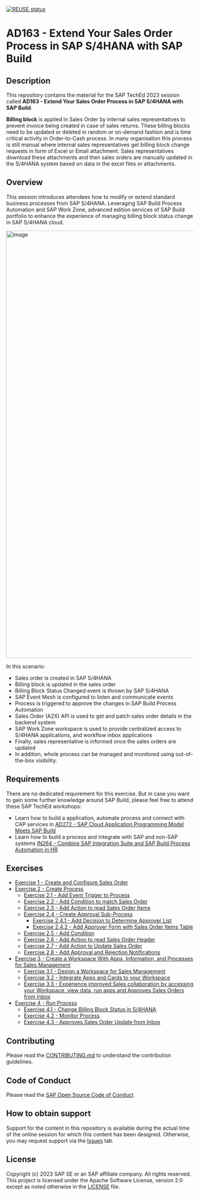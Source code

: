 [![REUSE status](https://api.reuse.software/badge/github.com/SAP-samples/teched2023-AD163)](https://api.reuse.software/info/github.com/SAP-samples/teched2023-AD163)

# AD163 - Extend Your Sales Order Process in SAP S/4HANA with SAP Build

## Description

This repository contains the material for the SAP TechEd 2023 session called **AD163 - Extend Your Sales Order Process in SAP S/4HANA with SAP Build**. 

**Billing block** is applied in Sales Order by internal sales representatives to prevent invoice being created in case of sales returns. These billing blocks need to be updated or deleted in random or on-demand fashion and is time critical activity in Order-to-Cash process. In many organisation this process is still manual where internal sales representatives get billing block change requests in form of Excel or Email attachment. Sales representatives download these attachments and then sales orders are manually updated in the S/4HANA system based on data in the excel files or attachments.


## Overview

This session introduces attendees how to modify or extend standard business processes from SAP S/4HANA. Leveraging SAP Build Process Automation and SAP Work Zone, advanced edition services of SAP Build portfolio to enhance the experience of managing billing block status change in SAP S/4HANA cloud. 

<img width="1145" alt="image" src="https://github.com/SAP-samples/teched2023-AD163/assets/34297037/dc3d166f-cf68-4d08-ab81-09c0a0e3e782">


In this scenario: <br>
- Sales order is created in SAP S/4HANA
- Billing block is updated in the sales order
- Billing Block Status Changed event is thrown by SAP S/4HANA
- SAP Event Mesh is configured to listen and communicate events 
- Process is triggered to approve the changes in SAP Build Process Automation
- Sales Order (A2X) API is used to get and patch sales order details in the backend system
- SAP Work Zone workspace is used to provide centralized access to S/4HANA applications, and workflow inbox applications
- Finally, sales representative is informed once the sales orders are updated
- In addition, whole process can be managed and monitored using out-of-the-box visibility.
    

## Requirements

There are no dedicated requirement for this exercise. But in case you want to gain some further knowledge around SAP Build, please feel free to attend these SAP TechEd workshops:
- Learn how to build a application, automate process and connect with CAP services in [AD272 - SAP Cloud Application Programming Model Meets SAP Build](https://github.com/SAP-samples/teched2023-AD272)
- Learn how to build a process and integrate with SAP and non-SAP systems [IN264 - Combine SAP Integration Suite and SAP Build Process Automation in HR](https://github.com/SAP-samples/teched2023-IN264)

## Exercises

- [Exercise 1 - Create and Configure Sales Order](exercises/ex1/)
- [Exercise 2 - Create Process](exercises/2_CreateProcess/)
    - [Exercise 2.1 - Add Event Trigger to Process](exercises/2_CreateProcess#exercise-21---add-event-trigger-to-process-)
    - [Exercise 2.2 - Add Condition to match Sales Order](exercises/2_CreateProcess#exercise-22---add-condition-to-match-sales-order-)
    - [Exercise 2.3 - Add Action to read Sales Order Items](exercises/2_CreateProcess#exercise-23---add-action-to-read-sales-order-items-)
    - [Exercise 2.4 - Create Approval Sub-Process](exercises/2_CreateProcess#exercise-24--create-approval-sub-process-)
      - [Exercise 2.4.1 - Add Decision to Determine Approver List](exercises/2_CreateProcess#exercise-241---add-decision-to-determine-approver-list-)
      - [Exercise 2.4.2 - Add Approver Form with Sales Order Items Table](exercises/2_CreateProcess#exercise-242---add-approver-form-with-sales-order-items-table-)
    - [Exercise 2.5 - Add Condition](exercises/2_CreateProcess#exercise-25---add-condition-)
    - [Exercise 2.6 - Add Action to read Sales Order Header ](exercises/2_CreateProcess#exercise-26---add-action-to-read-sales-order-header-)
    - [Exercise 2.7 - Add Action to Update Sales Order](exercises/2_CreateProcess#exercise-27---add-action-to-update-sales-order-)
    - [Exercise 2.8 - Add Approval and Rejection Notifications](exercises/2_CreateProcess#exercise-28---add-approval-and-rejection-notifications-)
- [Exercise 3 - Create a Workspace With Apps, Information, and Processes for Sales Management](exercises/3_CreateWorkspace/)
    - [Exercise 3.1 - Design a Workspace for Sales Management](exercises/3_CreateWorkspace#exercise-41-sub-exercise-1-description)
    - [Exercise 3.2 - Integrate Apps and Cards to your Workspace](exercises/3_CreateWorkspace#exercise-42-sub-exercise-2-description)
    - [Exercise 3.3 - Experience improved Sales collaboration by accessing your Workspace, view data, run apps and Approves Sales Orders from Inbox](exercises/3_CreateWorkspace#exercise-43-sub-exercise-3-description)
- [Exercise 4 - Run Process](exercises/ex3/)
    - [Exercise 4.1 - Change Billing Block Status in S/4HANA](exercises/ex3#exercise-31-sub-exercise-1-description)
    - [Exercise 4.2 - Monitor Process](exercises/ex3#exercise-32-sub-exercise-2-description)
    - [Exercise 4.3 - Approves Sales Order Update from Inbox](exercises/ex3#exercise-33-sub-exercise-3-description)
  
  

## Contributing
Please read the [CONTRIBUTING.md](./CONTRIBUTING.md) to understand the contribution guidelines.

## Code of Conduct
Please read the [SAP Open Source Code of Conduct](https://github.com/SAP-samples/.github/blob/main/CODE_OF_CONDUCT.md).

## How to obtain support

Support for the content in this repository is available during the actual time of the online session for which this content has been designed. Otherwise, you may request support via the [Issues](../../issues) tab.

## License
Copyright (c) 2023 SAP SE or an SAP affiliate company. All rights reserved. This project is licensed under the Apache Software License, version 2.0 except as noted otherwise in the [LICENSE](LICENSES/Apache-2.0.txt) file.
